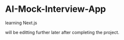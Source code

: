 # AI-Mock-Interview-App
learning Next.js 

will be editting further later after completing the project. 
